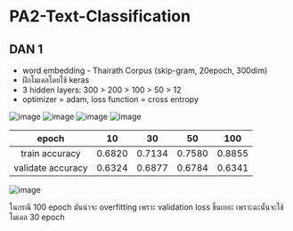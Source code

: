 # PA2-Text-Classification

## DAN 1
* word embedding - Thairath Corpus (skip-gram, 20epoch, 300dim)
* ฝึกโมเดลโดยใช้ keras
* 3 hidden layers: 300 > 200 > 100 > 50 > 12
* optimizer = adam, loss function = cross entropy

![image](https://user-images.githubusercontent.com/44984892/53392539-3eba0200-39cc-11e9-9ec4-28b026a4765d.png)
![image](https://user-images.githubusercontent.com/44984892/53391016-a15ccf00-39c7-11e9-99aa-8f80d953b635.png)
![image](https://user-images.githubusercontent.com/44984892/53391470-0664f480-39c9-11e9-8f7d-3d8aef7ee7e4.png)
![image](https://user-images.githubusercontent.com/44984892/53392050-cd2d8400-39ca-11e9-92d1-727b1676c0f8.png)

|epoch | 10 | 30 | 50 | 100 |
|:-:|:-:|:-:|:-:|:-:|
|train accuracy| 0.6820 | 0.7134 | 0.7580 | 0.8855 |
|validate accuracy| 0.6324 | 0.6877 | 0.6784 | 0.6341 |

![image](https://user-images.githubusercontent.com/44984892/53393603-6363a900-39cf-11e9-84dc-c9768686df1c.png)

ในกรณี 100 epoch มันน่าจะ overfitting เพราะ validation loss ขึ้นเยอะ เพราะฉะนั้นจะใช้โมเดล 30 epoch 

